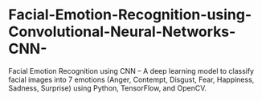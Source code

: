 # Facial-Emotion-Recognition-using-Convolutional-Neural-Networks-CNN-
Facial Emotion Recognition using CNN – A deep learning model to classify facial images into 7 emotions (Anger, Contempt, Disgust, Fear, Happiness, Sadness, Surprise) using Python, TensorFlow, and OpenCV.
